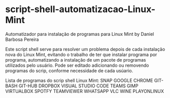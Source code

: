 # script-shell-automatizacao-Linux-Mint
Automatizador para instalação de programas para Linux Mint by Daniel Barbosa Pereira

Este script shell serve para resolver um problema depois de cada instalação nova do Linux Mint, evitando o trabalho de ter que instalar programa por programa, automatizando a instalação de um pacote de programas utilizados pelo usuário. Pode ser editado adicionando ou removendo programas do scrip, conforme necessidade de cada usúario.

Lista de programas do scrip shell Linux Mint:
SNAP
GOOGLE CHROME
GIT-BASH
GIT-HUB
DROPBOX
VISUAL STUDIO CODE
TEAMS
GIMP
VIRTUALBOX
SPOTFY
TEAMVIEWER
WHATSAPP
VLC
WINE
PLAYONLINUX
